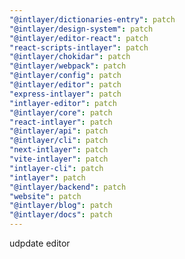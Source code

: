 ```yaml
---
"@intlayer/dictionaries-entry": patch
"@intlayer/design-system": patch
"@intlayer/editor-react": patch
"react-scripts-intlayer": patch
"@intlayer/chokidar": patch
"@intlayer/webpack": patch
"@intlayer/config": patch
"@intlayer/editor": patch
"express-intlayer": patch
"intlayer-editor": patch
"@intlayer/core": patch
"react-intlayer": patch
"@intlayer/api": patch
"@intlayer/cli": patch
"next-intlayer": patch
"vite-intlayer": patch
"intlayer-cli": patch
"intlayer": patch
"@intlayer/backend": patch
"website": patch
"@intlayer/blog": patch
"@intlayer/docs": patch
---
```


udpdate editor
